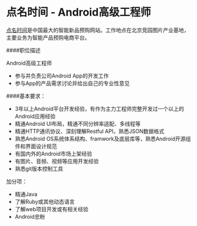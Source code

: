 点名时间 - Android高级工程师
==========  

[点名时间](http://www.demohour.com)是中国最大的智能新品预购网站。工作地点在北京竞园图片产业基地， 主要业务为智能产品预购电商平台。


####职位描述

Android高级工程师

- 参与并负责公司Android App的开发工作
- 参与App的产品需求讨论并给出自己的专业性意见

####基本要求：

- 3年以上Android平台开发经验，有作为主力工程师完整开发过一个以上的Android应用经验
- 精通Android UI布局，精通不同分辨率适配、多线程等
- 精通HTTP通讯协议、深刻理解Restful API，熟悉JSON数据格式
- 熟悉Android OS系统体系结构、framwork及底层库等，熟悉Android开源组件和界面设计规范
- 有国内外的Android市场上架经验
- 有图片、音频、视频等应用开发经验
- 熟悉git版本控制工具

加分项：

- 精通Java
- 了解Ruby或其他动态语言
- 了解web项目开发或有相关经验
- Android忠粉
